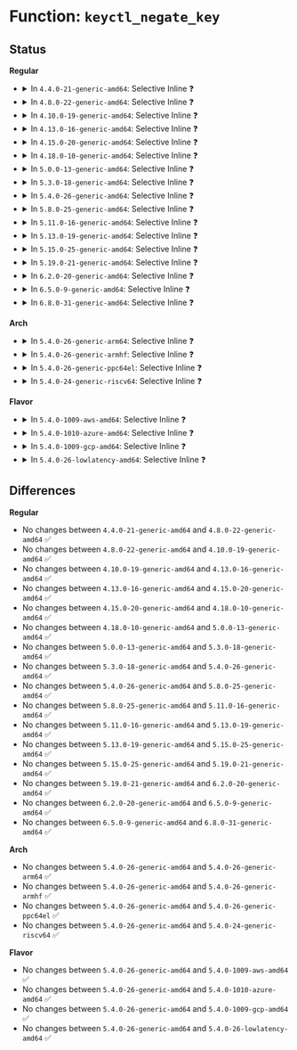 # Function: <code>keyctl_negate_key</code>

## Status
<b>Regular</b>
<ul>
<li>
<details>
<summary>In <code>4.4.0-21-generic-amd64</code>: Selective Inline ❓</summary>

```c
long int keyctl_negate_key(key_serial_t id, unsigned int timeout, key_serial_t ringid)
```

```json
{
  "name": "keyctl_negate_key",
  "collision_type": "Unique Global",
  "inline_type": "Selective",
  "funcs": [
    {
      "addr": 18446744071582200048,
      "name": "keyctl_negate_key",
      "external": true,
      "loc": "security/keys/keyctl.c:1151",
      "file": "security/keys/keyctl.c",
      "inline": "not declared, inlined",
      "caller_inline": [
        "security/keys/keyctl.c:SyS_keyctl"
      ],
      "caller_func": [
        "security/keys/compat.c:compat_SyS_keyctl"
      ]
    }
  ],
  "symbols": [
    {
      "addr": 18446744071582200048,
      "name": "keyctl_negate_key",
      "section": ".text",
      "bind": "STB_GLOBAL",
      "size": 23
    }
  ]
}
```
</details>
</li>
<li>
<details>
<summary>In <code>4.8.0-22-generic-amd64</code>: Selective Inline ❓</summary>

```c
long int keyctl_negate_key(key_serial_t id, unsigned int timeout, key_serial_t ringid)
```

```json
{
  "name": "keyctl_negate_key",
  "collision_type": "Unique Global",
  "inline_type": "Selective",
  "funcs": [
    {
      "addr": 18446744071582418213,
      "name": "keyctl_negate_key",
      "external": true,
      "loc": "security/keys/keyctl.c:1179",
      "file": "security/keys/keyctl.c",
      "inline": "not declared, inlined",
      "caller_inline": [
        "security/keys/keyctl.c:SyS_keyctl"
      ],
      "caller_func": [
        "security/keys/compat.c:compat_SyS_keyctl"
      ]
    }
  ],
  "symbols": [
    {
      "addr": 18446744071582416720,
      "name": "keyctl_negate_key",
      "section": ".text",
      "bind": "STB_GLOBAL",
      "size": 23
    }
  ]
}
```
</details>
</li>
<li>
<details>
<summary>In <code>4.10.0-19-generic-amd64</code>: Selective Inline ❓</summary>

```c
long int keyctl_negate_key(key_serial_t id, unsigned int timeout, key_serial_t ringid)
```

```json
{
  "name": "keyctl_negate_key",
  "collision_type": "Unique Global",
  "inline_type": "Selective",
  "funcs": [
    {
      "addr": 18446744071582510389,
      "name": "keyctl_negate_key",
      "external": true,
      "loc": "security/keys/keyctl.c:1179",
      "file": "security/keys/keyctl.c",
      "inline": "not declared, inlined",
      "caller_inline": [
        "security/keys/keyctl.c:SyS_keyctl"
      ],
      "caller_func": [
        "security/keys/compat.c:compat_SyS_keyctl"
      ]
    }
  ],
  "symbols": [
    {
      "addr": 18446744071582508896,
      "name": "keyctl_negate_key",
      "section": ".text",
      "bind": "STB_GLOBAL",
      "size": 23
    }
  ]
}
```
</details>
</li>
<li>
<details>
<summary>In <code>4.13.0-16-generic-amd64</code>: Selective Inline ❓</summary>

```c
long int keyctl_negate_key(key_serial_t id, unsigned int timeout, key_serial_t ringid)
```

```json
{
  "name": "keyctl_negate_key",
  "collision_type": "Unique Global",
  "inline_type": "Selective",
  "funcs": [
    {
      "addr": 18446744071582592173,
      "name": "keyctl_negate_key",
      "external": true,
      "loc": "security/keys/keyctl.c:1182",
      "file": "security/keys/keyctl.c",
      "inline": "not declared, inlined",
      "caller_inline": [
        "security/keys/keyctl.c:SyS_keyctl"
      ],
      "caller_func": [
        "security/keys/compat.c:compat_SyS_keyctl"
      ]
    }
  ],
  "symbols": [
    {
      "addr": 18446744071582590464,
      "name": "keyctl_negate_key",
      "section": ".text",
      "bind": "STB_GLOBAL",
      "size": 23
    }
  ]
}
```
</details>
</li>
<li>
<details>
<summary>In <code>4.15.0-20-generic-amd64</code>: Selective Inline ❓</summary>

```c
long int keyctl_negate_key(key_serial_t id, unsigned int timeout, key_serial_t ringid)
```

```json
{
  "name": "keyctl_negate_key",
  "collision_type": "Unique Global",
  "inline_type": "Selective",
  "funcs": [
    {
      "addr": 18446744071582745347,
      "name": "keyctl_negate_key",
      "external": true,
      "loc": "security/keys/keyctl.c:1186",
      "file": "security/keys/keyctl.c",
      "inline": "not declared, inlined",
      "caller_inline": [
        "security/keys/keyctl.c:SyS_keyctl"
      ],
      "caller_func": [
        "security/keys/compat.c:compat_SyS_keyctl"
      ]
    }
  ],
  "symbols": [
    {
      "addr": 18446744071582743632,
      "name": "keyctl_negate_key",
      "section": ".text",
      "bind": "STB_GLOBAL",
      "size": 23
    }
  ]
}
```
</details>
</li>
<li>
<details>
<summary>In <code>4.18.0-10-generic-amd64</code>: Selective Inline ❓</summary>

```c
long int keyctl_negate_key(key_serial_t id, unsigned int timeout, key_serial_t ringid)
```

```json
{
  "name": "keyctl_negate_key",
  "collision_type": "Unique Global",
  "inline_type": "Selective",
  "funcs": [
    {
      "addr": 18446744071582945066,
      "name": "keyctl_negate_key",
      "external": true,
      "loc": "security/keys/keyctl.c:1186",
      "file": "security/keys/keyctl.c",
      "inline": "not declared, inlined",
      "caller_inline": [
        "security/keys/keyctl.c:__ia32_sys_keyctl",
        "security/keys/keyctl.c:__x64_sys_keyctl"
      ],
      "caller_func": [
        "security/keys/compat.c:__x32_compat_sys_keyctl",
        "security/keys/compat.c:__ia32_compat_sys_keyctl"
      ]
    }
  ],
  "symbols": [
    {
      "addr": 18446744071582943216,
      "name": "keyctl_negate_key",
      "section": ".text",
      "bind": "STB_GLOBAL",
      "size": 23
    }
  ]
}
```
</details>
</li>
<li>
<details>
<summary>In <code>5.0.0-13-generic-amd64</code>: Selective Inline ❓</summary>

```c
long int keyctl_negate_key(key_serial_t id, unsigned int timeout, key_serial_t ringid)
```

```json
{
  "name": "keyctl_negate_key",
  "collision_type": "Unique Global",
  "inline_type": "Selective",
  "funcs": [
    {
      "addr": 18446744071583053838,
      "name": "keyctl_negate_key",
      "external": true,
      "loc": "security/keys/keyctl.c:1186",
      "file": "security/keys/keyctl.c",
      "inline": "not declared, inlined",
      "caller_inline": [
        "security/keys/keyctl.c:__ia32_sys_keyctl",
        "security/keys/keyctl.c:__x64_sys_keyctl"
      ],
      "caller_func": [
        "security/keys/compat.c:__x32_compat_sys_keyctl",
        "security/keys/compat.c:__ia32_compat_sys_keyctl"
      ]
    }
  ],
  "symbols": [
    {
      "addr": 18446744071583051760,
      "name": "keyctl_negate_key",
      "section": ".text",
      "bind": "STB_GLOBAL",
      "size": 23
    }
  ]
}
```
</details>
</li>
<li>
<details>
<summary>In <code>5.3.0-18-generic-amd64</code>: Selective Inline ❓</summary>

```c
long int keyctl_negate_key(key_serial_t id, unsigned int timeout, key_serial_t ringid)
```

```json
{
  "name": "keyctl_negate_key",
  "collision_type": "Unique Global",
  "inline_type": "Selective",
  "funcs": [
    {
      "addr": 18446744071583237329,
      "name": "keyctl_negate_key",
      "external": true,
      "loc": "security/keys/keyctl.c:1242",
      "file": "security/keys/keyctl.c",
      "inline": "not declared, inlined",
      "caller_inline": [
        "security/keys/keyctl.c:__ia32_sys_keyctl",
        "security/keys/keyctl.c:__x64_sys_keyctl"
      ],
      "caller_func": [
        "security/keys/compat.c:__x32_compat_sys_keyctl",
        "security/keys/compat.c:__ia32_compat_sys_keyctl"
      ]
    }
  ],
  "symbols": [
    {
      "addr": 18446744071583235136,
      "name": "keyctl_negate_key",
      "section": ".text",
      "bind": "STB_GLOBAL",
      "size": 23
    }
  ]
}
```
</details>
</li>
<li>
<details>
<summary>In <code>5.4.0-26-generic-amd64</code>: Selective Inline ❓</summary>

```c
long int keyctl_negate_key(key_serial_t id, unsigned int timeout, key_serial_t ringid)
```

```json
{
  "name": "keyctl_negate_key",
  "collision_type": "Unique Global",
  "inline_type": "Selective",
  "funcs": [
    {
      "addr": 18446744071583343153,
      "name": "keyctl_negate_key",
      "external": true,
      "loc": "security/keys/keyctl.c:1242",
      "file": "security/keys/keyctl.c",
      "inline": "not declared, inlined",
      "caller_inline": [
        "security/keys/keyctl.c:__ia32_sys_keyctl",
        "security/keys/keyctl.c:__x64_sys_keyctl"
      ],
      "caller_func": [
        "security/keys/compat.c:__x32_compat_sys_keyctl",
        "security/keys/compat.c:__ia32_compat_sys_keyctl"
      ]
    }
  ],
  "symbols": [
    {
      "addr": 18446744071583340960,
      "name": "keyctl_negate_key",
      "section": ".text",
      "bind": "STB_GLOBAL",
      "size": 23
    }
  ]
}
```
</details>
</li>
<li>
<details>
<summary>In <code>5.8.0-25-generic-amd64</code>: Selective Inline ❓</summary>

```c
long int keyctl_negate_key(key_serial_t id, unsigned int timeout, key_serial_t ringid)
```

```json
{
  "name": "keyctl_negate_key",
  "collision_type": "Unique Global",
  "inline_type": "Selective",
  "funcs": [
    {
      "addr": 18446744071583678144,
      "name": "keyctl_negate_key",
      "external": true,
      "loc": "security/keys/keyctl.c:1310",
      "file": "security/keys/keyctl.c",
      "inline": "not declared, inlined",
      "caller_inline": [
        "security/keys/keyctl.c:__do_sys_keyctl"
      ],
      "caller_func": [
        "security/keys/compat.c:__do_compat_sys_keyctl"
      ]
    }
  ],
  "symbols": [
    {
      "addr": 18446744071583675088,
      "name": "keyctl_negate_key",
      "section": ".text",
      "bind": "STB_GLOBAL",
      "size": 23
    }
  ]
}
```
</details>
</li>
<li>
<details>
<summary>In <code>5.11.0-16-generic-amd64</code>: Selective Inline ❓</summary>

```c
long int keyctl_negate_key(key_serial_t id, unsigned int timeout, key_serial_t ringid)
```

```json
{
  "name": "keyctl_negate_key",
  "collision_type": "Unique Global",
  "inline_type": "Selective",
  "funcs": [
    {
      "addr": 18446744071583799648,
      "name": "keyctl_negate_key",
      "external": true,
      "loc": "security/keys/keyctl.c:1310",
      "file": "security/keys/keyctl.c",
      "inline": "not declared, inlined",
      "caller_inline": [
        "security/keys/keyctl.c:__do_sys_keyctl"
      ],
      "caller_func": [
        "security/keys/compat.c:__do_compat_sys_keyctl"
      ]
    }
  ],
  "symbols": [
    {
      "addr": 18446744071583796576,
      "name": "keyctl_negate_key",
      "section": ".text",
      "bind": "STB_GLOBAL",
      "size": 23
    }
  ]
}
```
</details>
</li>
<li>
<details>
<summary>In <code>5.13.0-19-generic-amd64</code>: Selective Inline ❓</summary>

```c
long int keyctl_negate_key(key_serial_t id, unsigned int timeout, key_serial_t ringid)
```

```json
{
  "name": "keyctl_negate_key",
  "collision_type": "Unique Global",
  "inline_type": "Selective",
  "funcs": [
    {
      "addr": 18446744071583823823,
      "name": "keyctl_negate_key",
      "external": true,
      "loc": "security/keys/keyctl.c:1310",
      "file": "security/keys/keyctl.c",
      "inline": "not declared, inlined",
      "caller_inline": [
        "security/keys/keyctl.c:__do_sys_keyctl"
      ],
      "caller_func": [
        "security/keys/compat.c:__do_compat_sys_keyctl"
      ]
    }
  ],
  "symbols": [
    {
      "addr": 18446744071583820720,
      "name": "keyctl_negate_key",
      "section": ".text",
      "bind": "STB_GLOBAL",
      "size": 23
    }
  ]
}
```
</details>
</li>
<li>
<details>
<summary>In <code>5.15.0-25-generic-amd64</code>: Selective Inline ❓</summary>

```c
long int keyctl_negate_key(key_serial_t id, unsigned int timeout, key_serial_t ringid)
```

```json
{
  "name": "keyctl_negate_key",
  "collision_type": "Unique Global",
  "inline_type": "Selective",
  "funcs": [
    {
      "addr": 18446744071584186863,
      "name": "keyctl_negate_key",
      "external": true,
      "loc": "security/keys/keyctl.c:1310",
      "file": "security/keys/keyctl.c",
      "inline": "not declared, inlined",
      "caller_inline": [
        "security/keys/keyctl.c:__do_sys_keyctl"
      ],
      "caller_func": [
        "security/keys/compat.c:__do_compat_sys_keyctl"
      ]
    }
  ],
  "symbols": [
    {
      "addr": 18446744071584183760,
      "name": "keyctl_negate_key",
      "section": ".text",
      "bind": "STB_GLOBAL",
      "size": 23
    }
  ]
}
```
</details>
</li>
<li>
<details>
<summary>In <code>5.19.0-21-generic-amd64</code>: Selective Inline ❓</summary>

```c
long int keyctl_negate_key(key_serial_t id, unsigned int timeout, key_serial_t ringid)
```

```json
{
  "name": "keyctl_negate_key",
  "collision_type": "Unique Global",
  "inline_type": "Selective",
  "funcs": [
    {
      "addr": 18446744071584787791,
      "name": "keyctl_negate_key",
      "external": true,
      "loc": "security/keys/keyctl.c:1310",
      "file": "security/keys/keyctl.c",
      "inline": "not declared, inlined",
      "caller_inline": [
        "security/keys/keyctl.c:__do_sys_keyctl"
      ],
      "caller_func": [
        "security/keys/compat.c:__do_compat_sys_keyctl"
      ]
    }
  ],
  "symbols": [
    {
      "addr": 18446744071584784352,
      "name": "keyctl_negate_key",
      "section": ".text",
      "bind": "STB_GLOBAL",
      "size": 35
    }
  ]
}
```
</details>
</li>
<li>
<details>
<summary>In <code>6.2.0-20-generic-amd64</code>: Selective Inline ❓</summary>

```c
long int keyctl_negate_key(key_serial_t id, unsigned int timeout, key_serial_t ringid)
```

```json
{
  "name": "keyctl_negate_key",
  "collision_type": "Unique Global",
  "inline_type": "Selective",
  "funcs": [
    {
      "addr": 18446744071585485007,
      "name": "keyctl_negate_key",
      "external": true,
      "loc": "security/keys/keyctl.c:1310",
      "file": "security/keys/keyctl.c",
      "inline": "not declared, inlined",
      "caller_inline": [
        "security/keys/keyctl.c:__do_sys_keyctl"
      ],
      "caller_func": [
        "security/keys/compat.c:__do_compat_sys_keyctl"
      ]
    }
  ],
  "symbols": [
    {
      "addr": 18446744071585481360,
      "name": "keyctl_negate_key",
      "section": ".text",
      "bind": "STB_GLOBAL",
      "size": 35
    }
  ]
}
```
</details>
</li>
<li>
<details>
<summary>In <code>6.5.0-9-generic-amd64</code>: Selective Inline ❓</summary>

```c
long int keyctl_negate_key(key_serial_t id, unsigned int timeout, key_serial_t ringid)
```

```json
{
  "name": "keyctl_negate_key",
  "collision_type": "Unique Global",
  "inline_type": "Selective",
  "funcs": [
    {
      "addr": 18446744071585716558,
      "name": "keyctl_negate_key",
      "external": true,
      "loc": "security/keys/keyctl.c:1315",
      "file": "security/keys/keyctl.c",
      "inline": "not declared, inlined",
      "caller_inline": [
        "security/keys/keyctl.c:__do_sys_keyctl"
      ],
      "caller_func": [
        "security/keys/compat.c:__do_compat_sys_keyctl"
      ]
    }
  ],
  "symbols": [
    {
      "addr": 18446744071585712848,
      "name": "keyctl_negate_key",
      "section": ".text",
      "bind": "STB_GLOBAL",
      "size": 35
    }
  ]
}
```
</details>
</li>
<li>
<details>
<summary>In <code>6.8.0-31-generic-amd64</code>: Selective Inline ❓</summary>

```c
long int keyctl_negate_key(key_serial_t id, unsigned int timeout, key_serial_t ringid)
```

```json
{
  "name": "keyctl_negate_key",
  "collision_type": "Unique Global",
  "inline_type": "Selective",
  "funcs": [
    {
      "addr": 18446744071585963678,
      "name": "keyctl_negate_key",
      "external": true,
      "loc": "security/keys/keyctl.c:1314",
      "file": "security/keys/keyctl.c",
      "inline": "not declared, inlined",
      "caller_inline": [
        "security/keys/keyctl.c:__do_sys_keyctl"
      ],
      "caller_func": [
        "security/keys/compat.c:__do_compat_sys_keyctl"
      ]
    }
  ],
  "symbols": [
    {
      "addr": 18446744071585959872,
      "name": "keyctl_negate_key",
      "section": ".text",
      "bind": "STB_GLOBAL",
      "size": 35
    }
  ]
}
```
</details>
</li>
</ul>
<b>Arch</b>
<ul>
<li>
<details>
<summary>In <code>5.4.0-26-generic-arm64</code>: Selective Inline ❓</summary>

```c
long int keyctl_negate_key(key_serial_t id, unsigned int timeout, key_serial_t ringid)
```

```json
{
  "name": "keyctl_negate_key",
  "collision_type": "Unique Global",
  "inline_type": "Selective",
  "funcs": [
    {
      "addr": 18446603336495087380,
      "name": "keyctl_negate_key",
      "external": true,
      "loc": "security/keys/keyctl.c:1242",
      "file": "security/keys/keyctl.c",
      "inline": "not declared, inlined",
      "caller_inline": [
        "security/keys/keyctl.c:__arm64_sys_keyctl"
      ],
      "caller_func": [
        "security/keys/compat.c:__arm64_compat_sys_keyctl"
      ]
    }
  ],
  "symbols": [
    {
      "addr": 18446603336495085160,
      "name": "keyctl_negate_key",
      "section": ".text",
      "bind": "STB_GLOBAL",
      "size": 72
    }
  ]
}
```
</details>
</li>
<li>
<details>
<summary>In <code>5.4.0-26-generic-armhf</code>: Selective Inline ❓</summary>

```c
long int keyctl_negate_key(key_serial_t id, unsigned int timeout, key_serial_t ringid)
```

```json
{
  "name": "keyctl_negate_key",
  "collision_type": "Unique Global",
  "inline_type": "Selective",
  "funcs": [
    {
      "addr": 3228481392,
      "name": "keyctl_negate_key",
      "external": true,
      "loc": "security/keys/keyctl.c:1242",
      "file": "security/keys/keyctl.c",
      "inline": "not declared, inlined",
      "caller_inline": [
        "security/keys/keyctl.c:__se_sys_keyctl"
      ],
      "caller_func": []
    }
  ],
  "symbols": [
    {
      "addr": 3228479160,
      "name": "keyctl_negate_key",
      "section": ".text",
      "bind": "STB_GLOBAL",
      "size": 36
    }
  ]
}
```
</details>
</li>
<li>
<details>
<summary>In <code>5.4.0-26-generic-ppc64el</code>: Selective Inline ❓</summary>

```c
long int keyctl_negate_key(key_serial_t id, unsigned int timeout, key_serial_t ringid)
```

```json
{
  "name": "keyctl_negate_key",
  "collision_type": "Unique Global",
  "inline_type": "Selective",
  "funcs": [
    {
      "addr": 13835058055288987456,
      "name": "keyctl_negate_key",
      "external": true,
      "loc": "security/keys/keyctl.c:1242",
      "file": "security/keys/keyctl.c",
      "inline": "not declared, inlined",
      "caller_inline": [
        "security/keys/keyctl.c:__se_sys_keyctl"
      ],
      "caller_func": [
        "security/keys/compat.c:__se_compat_sys_keyctl"
      ]
    }
  ],
  "symbols": [
    {
      "addr": 13835058055288984496,
      "name": "keyctl_negate_key",
      "section": ".text",
      "bind": "STB_GLOBAL",
      "size": 28
    }
  ]
}
```
</details>
</li>
<li>
<details>
<summary>In <code>5.4.0-24-generic-riscv64</code>: Selective Inline ❓</summary>

```c
long int keyctl_negate_key(key_serial_t id, unsigned int timeout, key_serial_t ringid)
```

```json
{
  "name": "keyctl_negate_key",
  "collision_type": "Unique Global",
  "inline_type": "Selective",
  "funcs": [
    {
      "addr": 18446743936274350678,
      "name": "keyctl_negate_key",
      "external": true,
      "loc": "security/keys/keyctl.c:1242",
      "file": "security/keys/keyctl.c",
      "inline": "not declared, inlined",
      "caller_inline": [
        "security/keys/keyctl.c:__se_sys_keyctl"
      ],
      "caller_func": []
    }
  ],
  "symbols": [
    {
      "addr": 18446743936274348944,
      "name": "keyctl_negate_key",
      "section": ".text",
      "bind": "STB_GLOBAL",
      "size": 62
    }
  ]
}
```
</details>
</li>
</ul>
<b>Flavor</b>
<ul>
<li>
<details>
<summary>In <code>5.4.0-1009-aws-amd64</code>: Selective Inline ❓</summary>

```c
long int keyctl_negate_key(key_serial_t id, unsigned int timeout, key_serial_t ringid)
```

```json
{
  "name": "keyctl_negate_key",
  "collision_type": "Unique Global",
  "inline_type": "Selective",
  "funcs": [
    {
      "addr": 18446744071583311889,
      "name": "keyctl_negate_key",
      "external": true,
      "loc": "security/keys/keyctl.c:1242",
      "file": "security/keys/keyctl.c",
      "inline": "not declared, inlined",
      "caller_inline": [
        "security/keys/keyctl.c:__ia32_sys_keyctl",
        "security/keys/keyctl.c:__x64_sys_keyctl"
      ],
      "caller_func": [
        "security/keys/compat.c:__x32_compat_sys_keyctl",
        "security/keys/compat.c:__ia32_compat_sys_keyctl"
      ]
    }
  ],
  "symbols": [
    {
      "addr": 18446744071583309696,
      "name": "keyctl_negate_key",
      "section": ".text",
      "bind": "STB_GLOBAL",
      "size": 23
    }
  ]
}
```
</details>
</li>
<li>
<details>
<summary>In <code>5.4.0-1010-azure-amd64</code>: Selective Inline ❓</summary>

```c
long int keyctl_negate_key(key_serial_t id, unsigned int timeout, key_serial_t ringid)
```

```json
{
  "name": "keyctl_negate_key",
  "collision_type": "Unique Global",
  "inline_type": "Selective",
  "funcs": [
    {
      "addr": 18446744071583248993,
      "name": "keyctl_negate_key",
      "external": true,
      "loc": "security/keys/keyctl.c:1242",
      "file": "security/keys/keyctl.c",
      "inline": "not declared, inlined",
      "caller_inline": [
        "security/keys/keyctl.c:__ia32_sys_keyctl",
        "security/keys/keyctl.c:__x64_sys_keyctl"
      ],
      "caller_func": [
        "security/keys/compat.c:__x32_compat_sys_keyctl",
        "security/keys/compat.c:__ia32_compat_sys_keyctl"
      ]
    }
  ],
  "symbols": [
    {
      "addr": 18446744071583246832,
      "name": "keyctl_negate_key",
      "section": ".text",
      "bind": "STB_GLOBAL",
      "size": 23
    }
  ]
}
```
</details>
</li>
<li>
<details>
<summary>In <code>5.4.0-1009-gcp-amd64</code>: Selective Inline ❓</summary>

```c
long int keyctl_negate_key(key_serial_t id, unsigned int timeout, key_serial_t ringid)
```

```json
{
  "name": "keyctl_negate_key",
  "collision_type": "Unique Global",
  "inline_type": "Selective",
  "funcs": [
    {
      "addr": 18446744071583295921,
      "name": "keyctl_negate_key",
      "external": true,
      "loc": "security/keys/keyctl.c:1242",
      "file": "security/keys/keyctl.c",
      "inline": "not declared, inlined",
      "caller_inline": [
        "security/keys/keyctl.c:__ia32_sys_keyctl",
        "security/keys/keyctl.c:__x64_sys_keyctl"
      ],
      "caller_func": [
        "security/keys/compat.c:__x32_compat_sys_keyctl",
        "security/keys/compat.c:__ia32_compat_sys_keyctl"
      ]
    }
  ],
  "symbols": [
    {
      "addr": 18446744071583293728,
      "name": "keyctl_negate_key",
      "section": ".text",
      "bind": "STB_GLOBAL",
      "size": 23
    }
  ]
}
```
</details>
</li>
<li>
<details>
<summary>In <code>5.4.0-26-lowlatency-amd64</code>: Selective Inline ❓</summary>

```c
long int keyctl_negate_key(key_serial_t id, unsigned int timeout, key_serial_t ringid)
```

```json
{
  "name": "keyctl_negate_key",
  "collision_type": "Unique Global",
  "inline_type": "Selective",
  "funcs": [
    {
      "addr": 18446744071583390561,
      "name": "keyctl_negate_key",
      "external": true,
      "loc": "security/keys/keyctl.c:1242",
      "file": "security/keys/keyctl.c",
      "inline": "not declared, inlined",
      "caller_inline": [
        "security/keys/keyctl.c:__ia32_sys_keyctl",
        "security/keys/keyctl.c:__x64_sys_keyctl"
      ],
      "caller_func": [
        "security/keys/compat.c:__x32_compat_sys_keyctl",
        "security/keys/compat.c:__ia32_compat_sys_keyctl"
      ]
    }
  ],
  "symbols": [
    {
      "addr": 18446744071583388320,
      "name": "keyctl_negate_key",
      "section": ".text",
      "bind": "STB_GLOBAL",
      "size": 23
    }
  ]
}
```
</details>
</li>
</ul>

## Differences
<b>Regular</b>
<ul>
<li>
No changes between <code>4.4.0-21-generic-amd64</code> and <code>4.8.0-22-generic-amd64</code> ✅
</li>
<li>
No changes between <code>4.8.0-22-generic-amd64</code> and <code>4.10.0-19-generic-amd64</code> ✅
</li>
<li>
No changes between <code>4.10.0-19-generic-amd64</code> and <code>4.13.0-16-generic-amd64</code> ✅
</li>
<li>
No changes between <code>4.13.0-16-generic-amd64</code> and <code>4.15.0-20-generic-amd64</code> ✅
</li>
<li>
No changes between <code>4.15.0-20-generic-amd64</code> and <code>4.18.0-10-generic-amd64</code> ✅
</li>
<li>
No changes between <code>4.18.0-10-generic-amd64</code> and <code>5.0.0-13-generic-amd64</code> ✅
</li>
<li>
No changes between <code>5.0.0-13-generic-amd64</code> and <code>5.3.0-18-generic-amd64</code> ✅
</li>
<li>
No changes between <code>5.3.0-18-generic-amd64</code> and <code>5.4.0-26-generic-amd64</code> ✅
</li>
<li>
No changes between <code>5.4.0-26-generic-amd64</code> and <code>5.8.0-25-generic-amd64</code> ✅
</li>
<li>
No changes between <code>5.8.0-25-generic-amd64</code> and <code>5.11.0-16-generic-amd64</code> ✅
</li>
<li>
No changes between <code>5.11.0-16-generic-amd64</code> and <code>5.13.0-19-generic-amd64</code> ✅
</li>
<li>
No changes between <code>5.13.0-19-generic-amd64</code> and <code>5.15.0-25-generic-amd64</code> ✅
</li>
<li>
No changes between <code>5.15.0-25-generic-amd64</code> and <code>5.19.0-21-generic-amd64</code> ✅
</li>
<li>
No changes between <code>5.19.0-21-generic-amd64</code> and <code>6.2.0-20-generic-amd64</code> ✅
</li>
<li>
No changes between <code>6.2.0-20-generic-amd64</code> and <code>6.5.0-9-generic-amd64</code> ✅
</li>
<li>
No changes between <code>6.5.0-9-generic-amd64</code> and <code>6.8.0-31-generic-amd64</code> ✅
</li>
</ul>
<b>Arch</b>
<ul>
<li>
No changes between <code>5.4.0-26-generic-amd64</code> and <code>5.4.0-26-generic-arm64</code> ✅
</li>
<li>
No changes between <code>5.4.0-26-generic-amd64</code> and <code>5.4.0-26-generic-armhf</code> ✅
</li>
<li>
No changes between <code>5.4.0-26-generic-amd64</code> and <code>5.4.0-26-generic-ppc64el</code> ✅
</li>
<li>
No changes between <code>5.4.0-26-generic-amd64</code> and <code>5.4.0-24-generic-riscv64</code> ✅
</li>
</ul>
<b>Flavor</b>
<ul>
<li>
No changes between <code>5.4.0-26-generic-amd64</code> and <code>5.4.0-1009-aws-amd64</code> ✅
</li>
<li>
No changes between <code>5.4.0-26-generic-amd64</code> and <code>5.4.0-1010-azure-amd64</code> ✅
</li>
<li>
No changes between <code>5.4.0-26-generic-amd64</code> and <code>5.4.0-1009-gcp-amd64</code> ✅
</li>
<li>
No changes between <code>5.4.0-26-generic-amd64</code> and <code>5.4.0-26-lowlatency-amd64</code> ✅
</li>
</ul>
